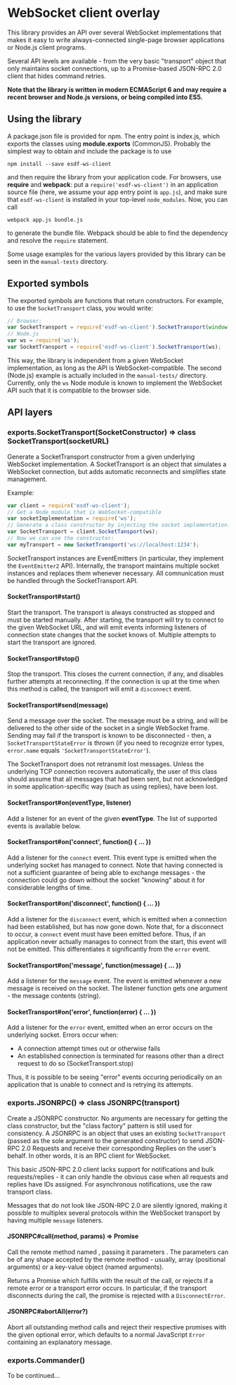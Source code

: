 # WebSocket client overlay

This library provides an API over several WebSocket implementations that makes it easy to write always-connected single-page browser applications or Node.js client programs.

Several API levels are available - from the very basic "transport" object that only maintains socket connections, up to a Promise-based JSON-RPC 2.0 client that hides command retries.

**Note that the library is written in modern ECMAScript 6 and may require a recent browser and Node.js versions, or being compiled into ES5.**

## Using the library

A package.json file is provided for npm. The entry point is index.js, which exports the classes using **module.exports** (CommonJS). Probably the simplest way to obtain and include the package is to use

```
npm install --save esdf-ws-client
```

and then require the library from your application code. For browsers, use **require** and **webpack**: put a `require('esdf-ws-client')` in an application source file (here, we assume your app entry point is `app.js`), and make sure that `esdf-ws-client` is installed in your top-level `node_modules`. Now, you can call
```
webpack app.js bundle.js
```
to generate the bundle file. Webpack should be able to find the dependency and resolve the `require` statement.

Some usage examples for the various layers provided by this library can be seen in the `manual-tests` directory.

## Exported symbols

The exported symbols are functions that return constructors. For example, to use the `SocketTransport` class, you would write:
```js
// Browser:
var SocketTransport = require('esdf-ws-client').SocketTransport(window.WebSocket);
// Node.js
var ws = require('ws');
var SocketTransport = require('esdf-ws-client').SocketTransport(ws);
```

This way, the library is independent from a given WebSocket implementation, as long as the API is WebSocket-compatible. The second (Node.js) example is actually included in the `manual-tests/` directory. Currently, only the `ws` Node module is known to implement the WebSocket API such that it is compatible to the browser side.

## API layers

### exports.SocketTransport(SocketConstructor) => class SocketTransport(socketURL)
Generate a SocketTransport constructor from a given underlying WebSocket implementation. A SocketTransport is an object that simulates a WebSocket connection, but adds automatic reconnects and simplifies state management.

Example:
```js
var client = require('esdf-ws-client');
// Get a Node module that is WebSocket-compatible
var socketImplementation = require('ws');
// Generate a class constructor by injecting the socket implementation:
var SocketTransport = client.SocketTansport(ws);
// Now we can use the constructor:
var myTransport = new SocketTransport('ws://localhost:1234');
```

SocketTransport instances are EventEmitters (in particular, they implement the `EventEmitter2` API). Internally, the transport maintains multiple socket instances and replaces them whenever necessary. All comnunication must be handled through the SocketTransport API.

#### SocketTransport#start()
Start the transport. The transport is always constructed as stopped and must be started manually. After starting, the transport will try to connect to the given WebSocket URL, and will emit events informing listeners of connection state changes that the socket knows of. Multiple attempts to start the transport are ignored.

#### SocketTransport#stop()
Stop the transport. This closes the current connection, if any, and disables further attempts at reconnecting. If the connection is up at the time when this method is called, the transport will emit a `disconnect` event.

#### SocketTransport#send(message)
Send a message over the socket. The message must be a string, and will be delivered to the other side of the socket in a single WebSocket frame. Sending may fail if the transport is known to be disconnected - then, a `SocketTransportStateError` is thrown (if you need to recognize error types, `error.name` equals `'SocketTransportStateError'`).

The SocketTransport does not retransmit lost messages. Unless the underlying TCP connection recovers automatically, the user of this class should assume that all messages that had been sent, but not acknowledged in some application-specific way (such as using replies), have been lost.

#### SocketTransport#on(eventType, listener)
Add a listener for an event of the given **eventType**. The list of supported events is available below.

#### SocketTransport#on('connect', function() { ... })
Add a listener for the `connect` event. This event type is emitted when the underlying socket has managed to connect. Note that having connected is not a sufficient guarantee of being able to exchange messages - the connection could go down without the socket "knowing" about it for considerable lengths of time.

#### SocketTransport#on('disconnect', function() { ... })
Add a listener for the `disconnect` event, which is emitted when a connection had been established, but has now gone down. Note that, for a disconnect to occur, a `connect` event must have been emitted before. Thus, if an application never actually manages to connect from the start, this event will not be emitted. This differentiates it significantly from the `error` event.

#### SocketTransport#on('message', function(message) { ... })
Add a listener for the `message` event. The event is emitted whenever a new message is received on the socket. The listener function gets one argument - the message contents (string).

#### SocketTransport#on('error', function(error) { ... })
Add a listener for the `error` event, emitted when an error occurs on the underlying socket. Errors occur when:
* A connection attempt times out or otherwise fails
* An established connection is terminated for reasons other than a direct request to do so (SocketTransport.stop)

Thus, it is possible to be seeing "error" events occuring periodically on an application that is unable to connect and is retrying its attempts.

### exports.JSONRPC() => class JSONRPC(transport)
Create a JSONRPC constructor. No arguments are necessary for getting the class constructor, but the "class factory" pattern is still used for consistency.
A JSONRPC is an object that uses an existing `SocketTransport` (passed as the sole argument to the generated constructor) to send JSON-RPC 2.0 Requests and receive their corresponding Replies on the user's behalf. In other words, it is an RPC client for WebSocket.

This basic JSON-RPC 2.0 client lacks support for notifications and bulk requests/replies - it can only handle the obvious case when all requests and replies have IDs assigned. For asynchronous notifications, use the raw transport class.

Messages that do not look like JSON-RPC 2.0 are silently ignored, making it possible to multiplex several protocols within the WebSocket transport by having multiple `message` listeners.

#### JSONRPC#call(method, params) => Promise
Call the remote method named **<method>**, passing it parameters **<params>**. The parameters can be of any shape accepted by the remote method - usually, array (positional arguments) or a key-value object (named arguments).

Returns a Promise which fulfills with the result of the call, or rejects if a remote error or a transport error occurs. In particular, if the transport disconnects during the call, the promise is rejected with a `DisconnectError`.

#### JSONRPC#abortAll(error?)
Abort all outstanding method calls and reject their respective promises with the given optional error, which defaults to a normal JavaScript `Error` containing an explanatory message.

### exports.Commander()
To be continued...
